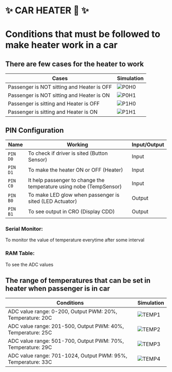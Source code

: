 # ✨ CAR HEATER 🚗 ✨
# Conditions that must be followed to make heater work in a car
## There are few cases for the heater to work
| Cases | Simulation |
|-------|------------|
|Passenger is NOT sitting and Heater is OFF |![P0H0](https://github.com/KCPooja/Emb-C/blob/main/Simulation/P0H0.JPG) |
|Passenger is NOT sitting and Heater is ON |![P0H1](https://github.com/KCPooja/Emb-C/blob/main/Simulation/P0H1.JPG) |
|Passenger is sitting and Heater is OFF |![P1H0](https://github.com/KCPooja/Emb-C/blob/main/Simulation/P1H0.JPG) |
|Passenger is sitting and Heater is ON |![P1H1](https://github.com/KCPooja/Emb-C/blob/main/Simulation/P1H1.JPG) |

## PIN Configuration
|Name|Working| Input/Output |
|----|-------|--------------|
|`PIN D0`| To check if driver is sited (Button Sensor) | Input|
|`PIN D1`| To make the heater ON or OFF (Heater) | Input |
|`PIN C0`| It help passenger to change the temperature using nobe (TempSensor) | Input |
|`PIN B0`| To make LED glow when passenger is sited (LED Actuator) | Output |
|`PIN B1`| To see output in CRO (Display CDD)| Output |

### Serial Monitor:
To monitor the value of temperature everytime after some interval
### RAM Table: 
To see the ADC values 

## The range of temperatures that can be set in heater when passenger is in car
|Conditions| Simulation |
|----------|------------|
| ADC value range: 0-200, Output PWM: 20%, Temperature: 20C | ![TEMP1](https://github.com/KCPooja/Emb-C/blob/main/Simulation/TEMP1.JPG)|
| ADC value range: 201-500, Output PWM: 40%, Temperature: 25C | ![TEMP2](https://github.com/KCPooja/Emb-C/blob/main/Simulation/TEMP2.JPG)|
| ADC value range: 501-700, Output PWM: 70%, Temperature: 29C | ![TEMP3](https://github.com/KCPooja/Emb-C/blob/main/Simulation/TEMP3.JPG)|
| ADC value range: 701-1024, Output PWM: 95%, Temperature: 33C | ![TEMP4](https://github.com/KCPooja/Emb-C/blob/main/Simulation/TEMP4.JPG)|
